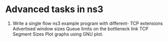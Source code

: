 # Advanced tasks in ns3
1. Write a single flow ns3 example program with different-
    TCP extensions
    Advertised window sizes
    Queue limits on the bottleneck link
    TCP Segment Sizes
    Plot graphs using GNU plot.


